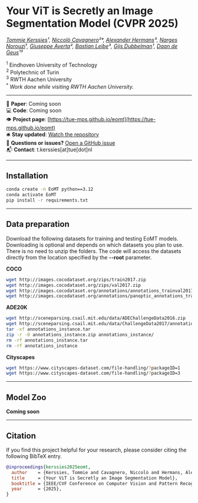 # Your ViT is Secretly an Image Segmentation Model (CVPR 2025)

*[Tommie Kerssies](https://tommiekerssies.com)¹, [Niccolò Cavagnero](https://scholar.google.com/citations?user=Pr4XHRAAAAAJ)²\*, [Alexander Hermans](https://scholar.google.de/citations?user=V0iMeYsAAAAJ)³, [Narges Norouzi](https://scholar.google.com/citations?user=q7sm490AAAAJ)¹, [Giuseppe Averta](https://scholar.google.com/citations?user=i4rm0tYAAAAJ&hl)², [Bastian Leibe](https://scholar.google.com/citations?user=ZcULDB0AAAAJ)³, [Gijs Dubbelman](https://scholar.google.nl/citations?user=wy57br8AAAAJ)¹, [Daan de Geus](https://ddegeus.github.io)¹³*

<sup>1</sup> Eindhoven University of Technology  
<sup>2</sup> Polytechnic of Turin  
<sup>3</sup> RWTH Aachen University  
<sup>\*</sup> _Work done while visiting RWTH Aachen University._

---

📄 **Paper**: Coming soon  
💻 **Code**: Coming soon  
👁️ **Project page**: [https://tue-mps.github.io/eomt](https://tue-mps.github.io/eomt)  
🛎️ **Stay updated**: [Watch the repository](https://github.com/tue-mps/eomt/subscription)  
🐞 **Questions or issues?** [Open a GitHub issue](https://github.com/tue-mps/eomt/issues)  
📬 **Contact**: t.kerssies[at]tue[dot]nl

---

## Installation

```bash
conda create -n EoMT python==3.12
conda activate EoMT
pip install -r requirements.txt
```

---

## Data preparation

Download the following datasets for training and testing EoMT models. Downloading is optional and depends on which datasets you plan to use. There is no need to unzip the folders. The code will access the datasets directly from the location specified by the **--root** parameter.

**COCO**
```bash
wget http://images.cocodataset.org/zips/train2017.zip
wget http://images.cocodataset.org/zips/val2017.zip
wget http://images.cocodataset.org/annotations/annotations_trainval2017.zip
wget http://images.cocodataset.org/annotations/panoptic_annotations_trainval2017.zip
```

**ADE20K**
```bash
wget http://sceneparsing.csail.mit.edu/data/ADEChallengeData2016.zip
wget http://sceneparsing.csail.mit.edu/data/ChallengeData2017/annotations_instance.tar
tar -xf annotations_instance.tar
zip -r -0 annotations_instance.zip annotations_instance/
rm -rf annotations_instance.tar
rm -rf annotations_instance
```

**Cityscapes**
```bash
wget https://www.cityscapes-dataset.com/file-handling/?packageID=1
wget https://www.cityscapes-dataset.com/file-handling/?packageID=3
```

---

## Model Zoo

**Coming soon**

---

## Citation
If you find this project helpful for your research, please consider citing the following BibTeX entry.

```BibTeX
@inproceedings{kerssies2025eomt,
  author    = {Kerssies, Tommie and Cavagnero, Niccolò and Hermans, Alexander and Norouzi, Narges and Averta, Giuseppe and Leibe, Bastian and Dubbelman, Gijs and de Geus, Daan},
  title     = {Your ViT is Secretly an Image Segmentation Model},
  booktitle = {IEEE/CVF Conference on Computer Vision and Pattern Recognition (CVPR)},
  year      = {2025},
}
```

